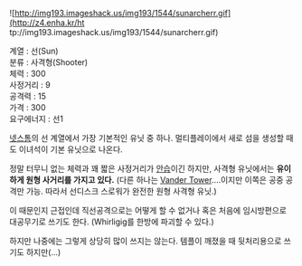 ![http://img193.imageshack.us/img193/1544/sunarcherr.gif](http://z4.enha.kr/ht
tp://img193.imageshack.us/img193/1544/sunarcherr.gif)

계열 : 선(Sun)  
분류 : 사격형(Shooter)  
체력 : 300  
사정거리 : 9  
공격력 : 15  
가격 : 300  
요구에너지 : 선1

[넷스톰](%EB%84%B7%EC%8A%A4%ED%86%B0.md)의 선 계열에서 가장 기본적인 유닛 중 하나. 멀티플레이에서 새로
섬을 생성할 때도 이녀석이 기본 유닛으로 나온다.

정말 터무니 없는 체력과 꽤 짧은 사정거리가 [안습](%EC%95%88%EC%8A%B5.md)이긴 하지만, 사격형 유닛에서는
**유이하게 원형 사거리를 가지고 있다.** (다른 하나는 [Vander Tower](Vander%20Tower.md)....이지만
이쪽은 공중 공격만 가능. 따라서 선디스크 스로워가 완전한 원형 사격형 유닛.)

이 때문인지 근접인데 직선공격으로는 어떻게 할 수 없거나 혹은 처음에 임시방편으로 대공무기로 쓰기도 한다. (Whirligig를 한방에
파괴할 수 있다.)  

하지만 나중에는 그렇게 상당히 많이 쓰지는 않는다. 템플이 깨졌을 때 뒷처리용으로 쓰기도 하지만(...)  

